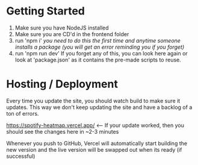 # Getting Started
1) Make sure you have NodeJS installed
2) Make sure you are CD'd in the frontend folder
3) run 'npm i' *you need to do this the first time and anytime someone installs a package (you will get an error reminding you if you forget)* 
4) run 'npm run dev'
If you forget any of this, you can look here again or look at 'package.json' as it contains the pre-made scripts to reuse.

# Hosting / Deployment
Every time you update the site, you should watch build to make sure it updates.
This way we don't keep updating the site and have a backlog of a ton of errors.

https://spotify-heatmap.vercel.app/ <-- If your update worked, then you should see the changes here in ~2-3 minutes

Whenever you push to GitHub, Vercel will automatically start building the new version and the live version will be swapped out when its ready (if successful)